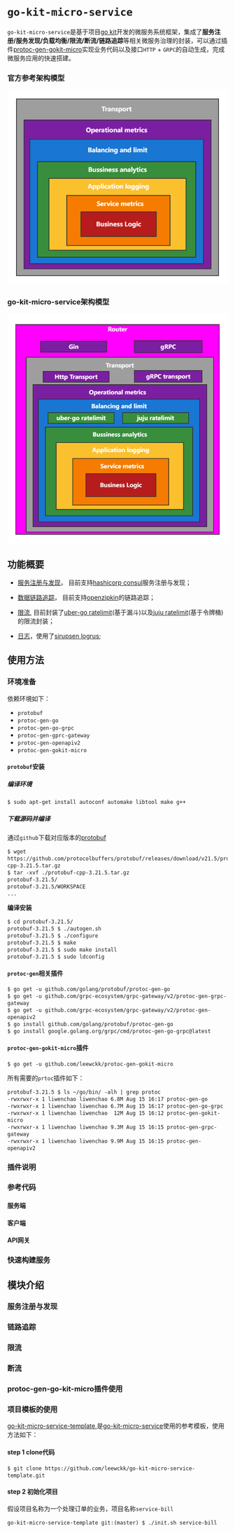 # `go-kit-micro-service`

`go-kit-micro-service`是基于项目[go kit](https://github.com/go-kit/kit)开发的微服务系统框架，集成了**服务注册/服务发现/负载均衡/限流/断流/链路追踪**等相关微服务治理的封装，可以通过插件[protoc-gen-gokit-micro](https://github.com/leewckk/protoc-gen-gokit-micro)实现业务代码以及接口`HTTP` + `GRPC`的自动生成，完成微服务应用的快速搭建。

### 官方参考架构模型

![官方参考架构](image/officials-arch.png)





### go-kit-micro-service架构模型

![go-kit-micro-service参考模型](image/go-kit-micro-service-arch.png)



## 功能概要

* [服务注册与发现](https://github.com/leewckk/go-kit-micro-service/tree/master/discovery)， 目前支持[hashicorp consul](https://github.com/hashicorp/consul)服务注册与发现；

* [数据链路追踪](https://github.com/leewckk/go-kit-micro-service/tree/master/middlewares/tracing)， 目前支持[openzipkin](https://github.com/openzipkin/zipkin-go)的链路追踪；
* [限流](https://github.com/leewckk/go-kit-micro-service/tree/master/middlewares/endpoint/ratelimit), 目前封装了[uber-go ratelimit](https://github.com/uber-go/ratelimit)(基于漏斗)以及[juju ratelimit](https://github.com/juju/ratelimit)(基于令牌桶)的限流封装；
* [日志](https://github.com/leewckk/go-kit-micro-service/tree/master/log)，使用了[sirupsen logrus](https://github.com/sirupsen/logrus);

## 使用方法

### 环境准备

依赖环境如下：

* `protobuf`
* `protoc-gen-go`
* `protoc-gen-go-grpc`
* `protoc-gen-gprc-gateway`
* `protoc-gen-openapiv2`
* `protoc-gen-gokit-micro`

#### `protobuf`安装



##### 编译环境

````shell
$ sudo apt-get install autoconf automake libtool make g++
````



##### 下载源码并编译

通过`github`下载对应版本的[protobuf](https://github.com/protocolbuffers/protobuf/releases)

````shell
$ wget https://github.com/protocolbuffers/protobuf/releases/download/v21.5/protobuf-cpp-3.21.5.tar.gz
$ tar -xvf ./protobuf-cpp-3.21.5.tar.gz
protobuf-3.21.5/
protobuf-3.21.5/WORKSPACE
...
````

**编译安装**

````shell
$ cd protobuf-3.21.5/
protobuf-3.21.5 $ ./autogen.sh
protobuf-3.21.5 $ ./configure
protobuf-3.21.5 $ make
protobuf-3.21.5 $ sudo make install
protobuf-3.21.5 $ sudo ldconfig
````

#### `protoc-gen`相关插件



````shell
$ go get -u github.com/golang/protobuf/protoc-gen-go
$ go get -u github.com/grpc-ecosystem/grpc-gateway/v2/protoc-gen-grpc-gateway
$ go get -u github.com/grpc-ecosystem/grpc-gateway/v2/protoc-gen-openapiv2
$ go install github.com/golang/protobuf/protoc-gen-go
$ go install google.golang.org/grpc/cmd/protoc-gen-go-grpc@latest
````



#### `protoc-gen-gokit-micro`插件

````shell
$ go get -u github.com/leewckk/protoc-gen-gokit-micro
````



所有需要的`prtoc`插件如下：

````shell
protobuf-3.21.5 $ ls ~/go/bin/ -alh | grep protoc
-rwxrwxr-x 1 liwenchao liwenchao 6.8M Aug 15 16:17 protoc-gen-go
-rwxrwxr-x 1 liwenchao liwenchao 6.7M Aug 15 16:17 protoc-gen-go-grpc
-rwxrwxr-x 1 liwenchao liwenchao  12M Aug 15 16:12 protoc-gen-gokit-micro
-rwxrwxr-x 1 liwenchao liwenchao 9.3M Aug 15 16:15 protoc-gen-grpc-gateway
-rwxrwxr-x 1 liwenchao liwenchao 9.9M Aug 15 16:15 protoc-gen-openapiv2
````



### 插件说明







### 参考代码

#### 服务端



#### 客户端



#### API网关



### 快速构建服务





## 模块介绍









### 服务注册与发现



### 链路追踪



### 限流



### 断流



### protoc-gen-go-kit-micro插件使用





### 项目模板的使用

[go-kit-micro-service-template](https://github.com/leewckk/go-kit-micro-service-template),是[go-kit-micro-service](https://github.com/leewckk/go-kit-micro-service)使用的参考模板，使用方法如下：

#### step 1 clone代码

````shell
$ git clone https://github.com/leewckk/go-kit-micro-service-template.git
````



#### step 2 初始化项目

假设项目名称为一个处理订单的业务，项目名称`service-bill`

````shell
go-kit-micro-service-template git:(master) $ ./init.sh service-bill
````









